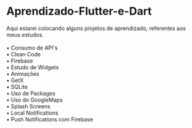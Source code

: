 # Aprendizado-Flutter-e-Dart
Aqui estarei colocando alguns projetos de aprendizado, referentes aos meus estudos.
<br> <br>
• Consumo de API's <br>
• Clean Code <br>
• Firebase <br>
• Estudo de Widgets <br>
• Animações <br>
• GetX <br>
• SQLite <br>
• Uso de Packages <br>
• Uso do GoogleMaps <br>
• Splash Screens <br>
• Local Notifications <br>
• Push Notifications com Firebase <br>
